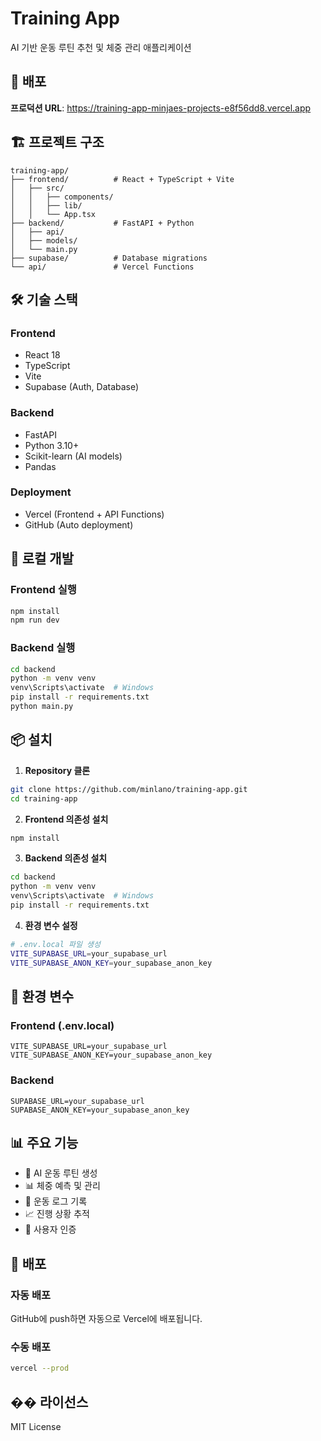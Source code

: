 # Training App

AI 기반 운동 루틴 추천 및 체중 관리 애플리케이션

## 🚀 배포

**프로덕션 URL**: https://training-app-minjaes-projects-e8f56dd8.vercel.app

## 🏗️ 프로젝트 구조

```
training-app/
├── frontend/          # React + TypeScript + Vite
│   ├── src/
│   │   ├── components/
│   │   ├── lib/
│   │   └── App.tsx
├── backend/           # FastAPI + Python
│   ├── api/
│   ├── models/
│   └── main.py
├── supabase/          # Database migrations
└── api/               # Vercel Functions
```

## 🛠️ 기술 스택

### Frontend
- React 18
- TypeScript
- Vite
- Supabase (Auth, Database)

### Backend
- FastAPI
- Python 3.10+
- Scikit-learn (AI models)
- Pandas

### Deployment
- Vercel (Frontend + API Functions)
- GitHub (Auto deployment)

## 🚀 로컬 개발

### Frontend 실행
```bash
npm install
npm run dev
```

### Backend 실행
```bash
cd backend
python -m venv venv
venv\Scripts\activate  # Windows
pip install -r requirements.txt
python main.py
```

## 📦 설치

1. **Repository 클론**
```bash
git clone https://github.com/minlano/training-app.git
cd training-app
```

2. **Frontend 의존성 설치**
```bash
npm install
```

3. **Backend 의존성 설치**
```bash
cd backend
python -m venv venv
venv\Scripts\activate  # Windows
pip install -r requirements.txt
```

4. **환경 변수 설정**
```bash
# .env.local 파일 생성
VITE_SUPABASE_URL=your_supabase_url
VITE_SUPABASE_ANON_KEY=your_supabase_anon_key
```

## 🔧 환경 변수

### Frontend (.env.local)
```
VITE_SUPABASE_URL=your_supabase_url
VITE_SUPABASE_ANON_KEY=your_supabase_anon_key
```

### Backend
```
SUPABASE_URL=your_supabase_url
SUPABASE_ANON_KEY=your_supabase_anon_key
```

## 📊 주요 기능

- 🤖 AI 운동 루틴 생성
- 📊 체중 예측 및 관리
- 💪 운동 로그 기록
- 📈 진행 상황 추적
- 🔐 사용자 인증

## 🚀 배포

### 자동 배포
GitHub에 push하면 자동으로 Vercel에 배포됩니다.

### 수동 배포
```bash
vercel --prod
```

## �� 라이선스

MIT License
